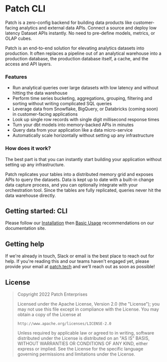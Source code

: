# Patch CLI 

Patch is a zero-config backend for building data products like customer-facing analytics and external data APIs. Connect a source and deploy low latency Dataset APIs instantly. No need to pre-define models, metrics, or OLAP cubes.

Patch is an end-to-end solution for elevating analytics datasets into production. It often replaces a pipeline out of an analytical warehouse into a production database, the production database itself, a cache, and the access and API layers.   

### Features
* Run analytical queries over large datasets with low latency and without hitting the data warehouse
* Perform time series bucketing, aggregations, grouping, filtering and sorting without writing complicated SQL queries
* Leverage data from Snowflake, BigQuery, or Databricks (coming soon) in customer-facing applications
* Look up single row records with single digit millisecond response times
* Turn your dbt models into memory-backed APIs in minutes
* Query data from your application like a data micro-service  
* Automatically scale horizontally without setting up any infrastructure

### How does it work?
The best part is that you can instantly start building your application without setting up any infrastructure.

Patch replicates your tables into a distributed memory grid and exposes APIs to query the datasets. Data is kept up to date with a built-in change data capture process, and you can optionally integrate with your orchestration tool.  Since the tables are fully replicated, queries never hit the data warehouse directly.

## Getting started: CLI
Please follow our [Installation](https://docs.patch.tech/command-line-interface/installation) then [Basic Usage](https://docs.patch.tech/command-line-interface/basic-usage) recommendations on our documentation site.

## Getting help
If we're already in touch, Slack or email is the best place to reach out for help.  If you're reading this and our teams haven't engaged yet, please provide your email at [patch.tech](https://www.patch.tech/) and we'll reach out as soon as possible! 

## License
> Copyright 2022 Patch Enterprises
> 
> Licensed under the Apache License, Version 2.0 (the "License");
> you may not use this file except in compliance with the License.
> You may obtain a copy of the License at
> 
>     http://www.apache.org/licenses/LICENSE-2.0
> 
> Unless required by applicable law or agreed to in writing, software
> distributed under the License is distributed on an "AS IS" BASIS,
> WITHOUT WARRANTIES OR CONDITIONS OF ANY KIND, either express or implied.
> See the License for the specific language governing permissions and
> limitations under the License.
